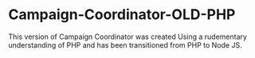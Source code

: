 # Campaign-Coordinator-OLD-PHP
This version of Campaign Coordinator was created Using a rudementary understanding of PHP and has been transitioned from PHP to Node JS. 
